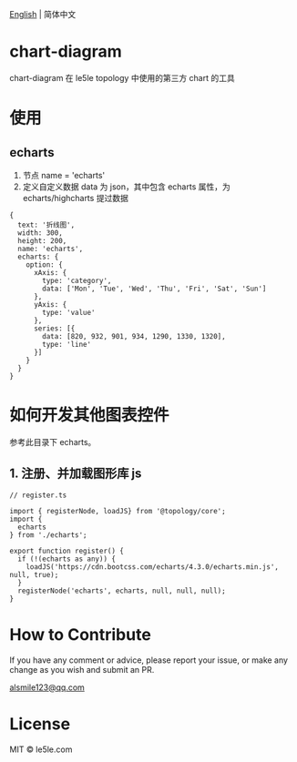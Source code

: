 [English](./README.md) | 简体中文

# chart-diagram

chart-diagram 在 le5le topology 中使用的第三方 chart 的工具

# 使用

## echarts

1. 节点 name = 'echarts'
2. 定义自定义数据 data 为 json，其中包含 echarts 属性，为 echarts/highcharts 提过数据

```
{
  text: '折线图',
  width: 300,
  height: 200,
  name: 'echarts',
  echarts: {
    option: {
      xAxis: {
        type: 'category',
        data: ['Mon', 'Tue', 'Wed', 'Thu', 'Fri', 'Sat', 'Sun']
      },
      yAxis: {
        type: 'value'
      },
      series: [{
        data: [820, 932, 901, 934, 1290, 1330, 1320],
        type: 'line'
      }]
    }
  }
}
```

# 如何开发其他图表控件

参考此目录下 echarts。

## 1. 注册、并加载图形库 js

```
// register.ts

import { registerNode, loadJS} from '@topology/core';
import {
  echarts
} from './echarts';

export function register() {
  if (!(echarts as any)) {
    loadJS('https://cdn.bootcss.com/echarts/4.3.0/echarts.min.js', null, true);
  }
  registerNode('echarts', echarts, null, null, null);
}
```

# How to Contribute

If you have any comment or advice, please report your issue, or make any change as you wish and submit an PR.

alsmile123@qq.com

# License

MIT © le5le.com
